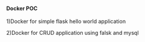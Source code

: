 #### Docker POC
1)Docker for simple flask hello world application

2)Docker for CRUD application using falsk and mysql

